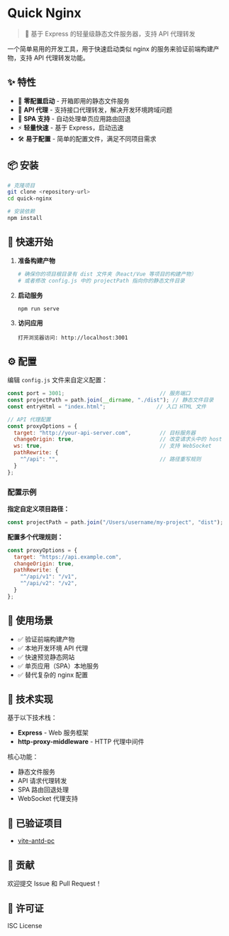 # Quick Nginx

> 🚀 基于 Express 的轻量级静态文件服务器，支持 API 代理转发

一个简单易用的开发工具，用于快速启动类似 nginx 的服务来验证前端构建产物，支持 API 代理转发功能。

## ✨ 特性

- 🎯 **零配置启动** - 开箱即用的静态文件服务
- 🔄 **API 代理** - 支持接口代理转发，解决开发环境跨域问题
- 🎨 **SPA 支持** - 自动处理单页应用路由回退
- ⚡ **轻量快速** - 基于 Express，启动迅速
- 🛠️ **易于配置** - 简单的配置文件，满足不同项目需求

## 📦 安装

```bash
# 克隆项目
git clone <repository-url>
cd quick-nginx

# 安装依赖
npm install
```

## 🚀 快速开始

1. **准备构建产物**
   ```bash
   # 确保你的项目根目录有 dist 文件夹（React/Vue 等项目的构建产物）
   # 或者修改 config.js 中的 projectPath 指向你的静态文件目录
   ```

2. **启动服务**
   ```bash
   npm run serve
   ```

3. **访问应用**
   ```
   打开浏览器访问: http://localhost:3001
   ```

## ⚙️ 配置

编辑 `config.js` 文件来自定义配置：

```js
const port = 3001;                              // 服务端口
const projectPath = path.join(__dirname, "./dist"); // 静态文件目录
const entryHtml = "index.html";                // 入口 HTML 文件

// API 代理配置
const proxyOptions = {
  target: "http://your-api-server.com",         // 目标服务器
  changeOrigin: true,                           // 改变请求头中的 host
  ws: true,                                     // 支持 WebSocket
  pathRewrite: {
    "^/api": "",                                // 路径重写规则
  }
};
```

### 配置示例

**指定自定义项目路径：**
```js
const projectPath = path.join("/Users/username/my-project", "dist");
```

**配置多个代理规则：**
```js
const proxyOptions = {
  target: "https://api.example.com",
  changeOrigin: true,
  pathRewrite: {
    "^/api/v1": "/v1",
    "^/api/v2": "/v2",
  }
};
```

## 🎯 使用场景

- ✅ 验证前端构建产物
- ✅ 本地开发环境 API 代理
- ✅ 快速预览静态网站
- ✅ 单页应用（SPA）本地服务
- ✅ 替代复杂的 nginx 配置

## 🔧 技术实现

基于以下技术栈：
- **Express** - Web 服务框架
- **http-proxy-middleware** - HTTP 代理中间件

核心功能：
- 静态文件服务
- API 请求代理转发
- SPA 路由回退处理
- WebSocket 代理支持

## 📝 已验证项目

- [vite-antd-pc](https://github.com/luozyiii/vite-antd-pc)

## 🤝 贡献

欢迎提交 Issue 和 Pull Request！

## 📄 许可证

ISC License

